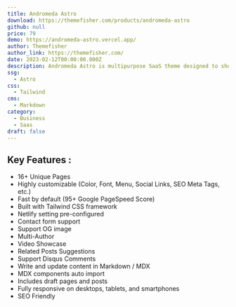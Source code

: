 ```yaml
---
title: Andromeda Astro
download: https://themefisher.com/products/andromeda-astro
github: null
price: 79
demo: https://andromeda-astro.vercel.app/
author: Themefisher
author_link: https://themefisher.com/
date: 2023-02-12T00:00:00.000Z
description: Andromeda Astro is multipurpose SaaS theme designed to showcase any SaaS product or solution.
ssg:
  - Astro
css:
  - Tailwind
cms:
  - Markdown
category:
  - Business
  - Saas
draft: false
---
```


## Key Features : 

- 16+ Unique Pages 
- Highly customizable (Color, Font, Menu, Social Links, SEO Meta Tags, etc.)
- Fast by default (95+ Google PageSpeed Score)
- Built with Tailwind CSS framework
- Netlify setting pre-configured
- Contact form support
- Support OG image
- Multi-Author 
- Video Showcase
- Related Posts Suggestions 
- Support Disqus Comments 
- Write and update content in Markdown / MDX
- MDX components auto import
- Includes draft pages and posts
- Fully responsive on desktops, tablets, and smartphones
- SEO Friendly

